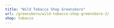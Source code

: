 ```yaml
---
title: "Wild Tobacco Shop Greensboro"
url: /greensboro/wild-tobacco-shop-greensboro-2/
shop: tobacco
---
```

